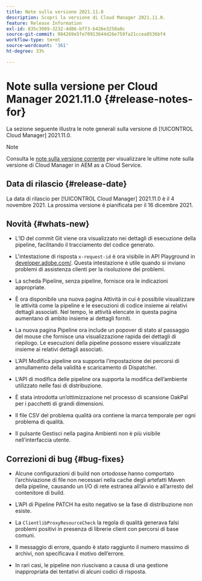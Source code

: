 ```yaml
---
title: Note sulla versione 2021.11.0
description: Scopri la versione di Cloud Manager 2021.11.0.
feature: Release Information
exl-id: 835c3989-3232-4d86-bff3-b426e3250a8c
source-git-commit: 984269e5fe70913644d26e759fa21ccea0536bf4
workflow-type: tm+mt
source-wordcount: '361'
ht-degree: 33%

---
```


# Note sulla versione per Cloud Manager 2021.11.0 {#release-notes-for}

La sezione seguente illustra le note generali sulla versione di [!UICONTROL Cloud Manager] 2021.11.0.

>[!NOTE]
>Consulta le [note sulla versione corrente](https://experienceleague.adobe.com/it/docs/experience-manager-cloud-service/content/release-notes/cloud-manager/current#getting-access) per visualizzare le ultime note sulla versione di Cloud Manager in AEM as a Cloud Service.

## Data di rilascio {#release-date}

La data di rilascio per [!UICONTROL Cloud Manager] 2021.11.0 è il 4 novembre 2021.
La prossima versione è pianificata per il 16 dicembre 2021.

## Novità {#whats-new}

* L’ID del commit Git viene ora visualizzato nei dettagli di esecuzione della pipeline, facilitando il tracciamento del codice generato.

* L&#39;intestazione di risposta `x-request-id` è ora visibile in API Playground in [developer.adobe.com/](https://developer.adobe.com/). Questa intestazione è utile quando si inviano problemi di assistenza clienti per la risoluzione dei problemi.

* La scheda Pipeline, senza pipeline, fornisce ora le indicazioni appropriate.

* È ora disponibile una nuova pagina Attività in cui è possibile visualizzare le attività come la pipeline e le esecuzioni di codice insieme ai relativi dettagli associati. Nel tempo, le attività elencate in questa pagina aumentano di ambito insieme ai dettagli forniti.

* La nuova pagina Pipeline ora include un popover di stato al passaggio del mouse che fornisce una visualizzazione rapida dei dettagli di riepilogo. Le esecuzioni della pipeline possono essere visualizzate insieme ai relativi dettagli associati.

* L’API Modifica pipeline ora supporta l’impostazione dei percorsi di annullamento della validità e scaricamento di Dispatcher.

* L’API di modifica delle pipeline ora supporta la modifica dell’ambiente utilizzato nelle fasi di distribuzione.

* È stata introdotta un’ottimizzazione nel processo di scansione OakPal per i pacchetti di grandi dimensioni.

* Il file CSV del problema qualità ora contiene la marca temporale per ogni problema di qualità.

* Il pulsante Gestisci nella pagina Ambienti non è più visibile nell’interfaccia utente.

## Correzioni di bug {#bug-fixes}

* Alcune configurazioni di build non ortodosse hanno comportato l’archiviazione di file non necessari nella cache degli artefatti Maven della pipeline, causando un I/O di rete estranea all’avvio e all’arresto del contenitore di build.

* L’API di Pipeline PATCH ha esito negativo se la fase di distribuzione non esiste.

* La `ClientlibProxyResourceCheck` la regola di qualità generava falsi problemi positivi in presenza di librerie client con percorsi di base comuni.

* Il messaggio di errore, quando è stato raggiunto il numero massimo di archivi, non specificava il motivo dell’errore.

* In rari casi, le pipeline non riuscivano a causa di una gestione inappropriata dei tentativi di alcuni codici di risposta.
